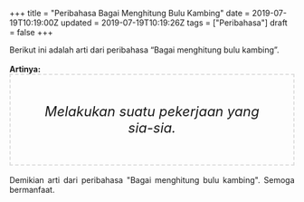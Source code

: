 +++
title = "Peribahasa Bagai Menghitung Bulu Kambing"
date = 2019-07-19T10:19:00Z
updated = 2019-07-19T10:19:26Z
tags = ["Peribahasa"]
draft = false
+++

<div dir="ltr" style="text-align: left;" trbidi="on"><div style="text-align: justify;">Berikut ini adalah arti dari peribahasa “Bagai menghitung bulu kambing”.</div><br /><div style="text-align: justify;"><b>Artinya:</b></div><div style="border: 2px dashed #ddd; font-size: 24px; height: auto; margin: 0 auto; padding: 50px; text-align: center; width: auto;"><i>Melakukan suatu pekerjaan yang sia-sia.</i></div><div style="text-align: justify;"><br /></div><div style="text-align: justify;">Demikian arti dari peribahasa "Bagai menghitung bulu kambing". Semoga bermanfaat.</div></div>
